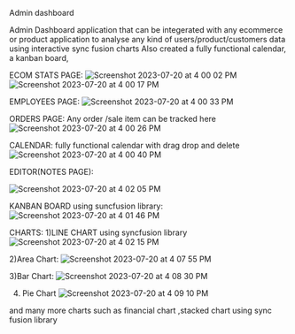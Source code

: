 Admin dashboard 

Admin Dashboard application that can be integerated with any ecommerce or product application to analyse any kind of users/product/customers data using interactive sync fusion charts
Also created a fully functional calendar, a kanban board,

ECOM STATS PAGE:
![Screenshot 2023-07-20 at 4 00 02 PM](https://github.com/gerapratik/dashboard/assets/85092790/edca6cf6-be7e-4edd-bb61-bdfca0360483)
![Screenshot 2023-07-20 at 4 00 17 PM](https://github.com/gerapratik/dashboard/assets/85092790/bfd7d12a-6487-47c4-86ef-01d57a4216f1)


EMPLOYEES PAGE:
![Screenshot 2023-07-20 at 4 00 33 PM](https://github.com/gerapratik/dashboard/assets/85092790/6251d33b-5698-409f-bd0a-463b9fa61819)


ORDERS PAGE:
Any order /sale item can be tracked here 
![Screenshot 2023-07-20 at 4 00 26 PM](https://github.com/gerapratik/dashboard/assets/85092790/072e37bc-6ec6-4cfc-a96e-3fa4bfee42a9)



CALENDAR:
fully functional calendar with drag drop and delete
![Screenshot 2023-07-20 at 4 00 40 PM](https://github.com/gerapratik/dashboard/assets/85092790/f826b595-89ad-43a3-8588-379e05bfa6b4)




EDITOR(NOTES PAGE):

![Screenshot 2023-07-20 at 4 02 05 PM](https://github.com/gerapratik/dashboard/assets/85092790/ae9b993b-0e6d-4505-b80f-11d18bd188cf)

KANBAN BOARD using suncfusion library:
![Screenshot 2023-07-20 at 4 01 46 PM](https://github.com/gerapratik/dashboard/assets/85092790/5841cb15-4ae9-46dc-a359-9ccb9e894375)


CHARTS:
1)LINE CHART using syncfusion library
![Screenshot 2023-07-20 at 4 02 15 PM](https://github.com/gerapratik/dashboard/assets/85092790/95861cd8-73a6-4a50-aadd-e5ddc1d946d3)

2)Area Chart:
![Screenshot 2023-07-20 at 4 07 55 PM](https://github.com/gerapratik/dashboard/assets/85092790/3892509c-fb13-435c-8432-d8c0a331fd93)

3)Bar Chart:
![Screenshot 2023-07-20 at 4 08 30 PM](https://github.com/gerapratik/dashboard/assets/85092790/69bf8f2a-1456-458a-b162-3616fb198105)


4) Pie Chart
 ![Screenshot 2023-07-20 at 4 09 10 PM](https://github.com/gerapratik/dashboard/assets/85092790/2bb24b10-3b7e-44f0-8059-694174421a46)

and many more charts such as financial chart ,stacked chart using sync fusion library
